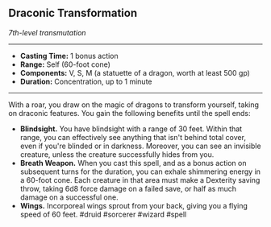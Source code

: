 ## Draconic Transformation
*7th-level transmutation*
___
- **Casting Time:** 1 bonus action
- **Range:** Self (60-foot cone)
- **Components:** V, S, M (a statuette of a dragon, worth at least 500 gp)
- **Duration:** Concentration, up to 1 minute
---
With a roar, you draw on the magic of dragons to transform yourself, taking on draconic features. You gain the following benefits until the spell ends:

- **Blindsight.** You have blindsight with a range of 30 feet. Within that range, you can effectively see anything that isn't behind total cover, even if you're blinded or in darkness. Moreover, you can see an invisible creature, unless the creature successfully hides from you.
- **Breath Weapon.** When you cast this spell, and as a bonus action on subsequent turns for the duration, you can exhale shimmering energy in a 60-foot cone. Each creature in that area must make a Dexterity saving throw, taking 6d8 force damage on a failed save, or half as much damage on a successful one.
- **Wings.** Incorporeal wings sprout from your back, giving you a flying speed of 60 feet.
#druid #sorcerer #wizard
#spell